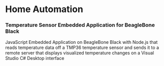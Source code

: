 # Home Automation
### Temperature Sensor Embedded Application for BeagleBone Black

JavaScript Embedded Application on BeagleBone Black with Node.js that reads temperature data off a TMP36 temperature sensor and sends it to a remote server that displays visualized temperature changes on a Visual Studio C# Desktop interface

